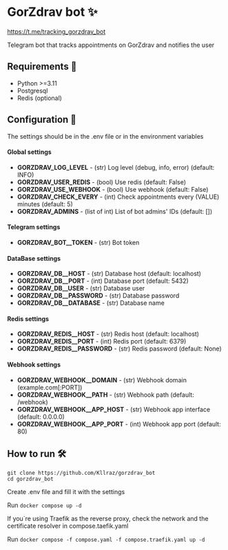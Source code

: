 # GorZdrav bot :sparkles:
https://t.me/tracking_gorzdrav_bot

Telegram bot that tracks appointments on GorZdrav and notifies the user

## Requirements :memo:
* Python >=3.11
* Postgresql
* Redis (optional)

## Configuration :wrench:
The settings should be in the .env file or in the environment variables

#### Global settings
* **GORZDRAV_LOG_LEVEL** - (str) Log level (debug, info, error) (default: INFO)
* **GORZDRAV_USER_REDIS** - (bool) Use redis (default: False)
* **GORZDRAV_USE_WEBHOOK** - (bool) Use webhook (default: False)
* **GORZDRAV_CHECK_EVERY** - (int) Check appointments every (VALUE) minutes (default: 5)
* **GORZDRAV_ADMINS** - (list of int) List of bot admins' IDs (default: [])


#### Telegram settings
* **GORZDRAV_BOT__TOKEN** - (str) Bot token

#### DataBase settings
* **GORZDRAV_DB__HOST** - (str) Database host (default: localhost)
* **GORZDRAV_DB__PORT** - (int) Database port (default: 5432)
* **GORZDRAV_DB__USER** - (str) Database user
* **GORZDRAV_DB__PASSWORD** - (str) Database password
* **GORZDRAV_DB__DATABASE** - (str) Database name

#### Redis settings
* **GORZDRAV_REDIS__HOST** - (str) Redis host (default: localhost)
* **GORZDRAV_REDIS__PORT** - (int) Redis port (default: 6379)
* **GORZDRAV_REDIS__PASSWORD** - (str) Redis password (default: None)

#### Webhook settings
* **GORZDRAV_WEBHOOK__DOMAIN** - (str) Webhook domain (example.com[:PORT])
* **GORZDRAV_WEBHOOK__PATH** - (str) Webhook path (default: /webhook)
* **GORZDRAV_WEBHOOK__APP_HOST** - (str) Webhook app interface (default: 0.0.0.0)
* **GORZDRAV_WEBHOOK__APP_PORT** - (int) Webhook app port (default: 80)

## How to run :hammer_and_wrench:
```
git clone https://github.com/Kllraz/gorzdrav_bot
cd gorzdrav_bot
```

Create .env file and fill it with the settings

Run `docker compose up -d`

If you`re using Traefik as the reverse proxy, check the network and the certificate resolver in compose.taefik.yaml

Run `docker compose -f compose.yaml -f compose.traefik.yaml up -d`